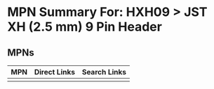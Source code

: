 



# MPN Summary For: HXH09 > JST XH (2.5 mm) 9 Pin Header

## MPNs
  

|MPN|Direct Links|Search Links|
| :--- | :--- | :--- |
||||
